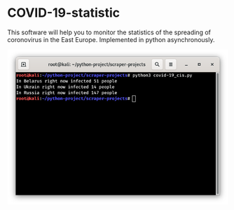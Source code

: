 # COVID-19-statistic
This software will help you to monitor the statistics of the spreading of coronovirus in the East Europe. Implemented in python asynchronously.


![Screenshot](scrshot.png)
